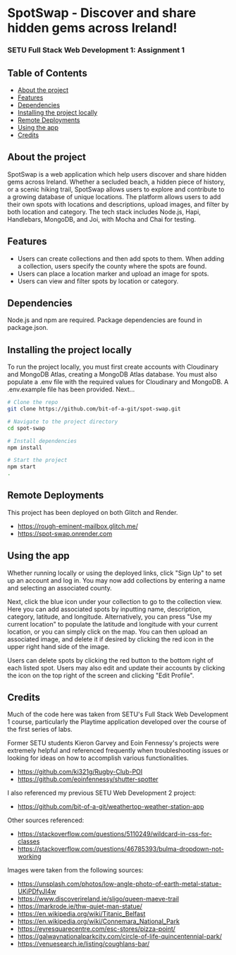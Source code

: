 # SpotSwap - Discover and share hidden gems across Ireland!

### SETU Full Stack Web Development 1: Assignment 1

## Table of Contents
- [About the project](#about-the-project)
- [Features](#features)
- [Dependencies](#dependencies)
- [Installing the project locally](#installing-the-project-locally)
- [Remote Deployments](#remote-deployments)
- [Using the app](#using-the-app)
- [Credits](#credits)

## About the project

SpotSwap is a web application which help users discover and share hidden gems across Ireland. Whether a secluded beach, a hidden piece of history, or a scenic hiking trail, SpotSwap allows users to explore and contribute to a growing database of unique locations. The platform allows users to add their own spots with locations and descriptions, upload images, and filter by both location and category. The tech stack includes Node.js, Hapi, Handlebars, MongoDB, and Joi, with Mocha and Chai for testing. 

## Features

- Users can create collections and then add spots to them. When adding a collection, users specify the county where the spots are found.
- Users can place a location marker and upload an image for spots.
- Users can view and filter spots by location or category.

## Dependencies

Node.js and npm are required. Package dependencies are found in package.json.

## Installing the project locally

To run the project locally, you must first create accounts with Cloudinary and MongoDB Atlas, creating a MongoDB Atlas database. You must also populate a .env file with the required values for Cloudinary and MongoDB. A .env.example file has been provided. Next...

```bash
# Clone the repo
git clone https://github.com/bit-of-a-git/spot-swap.git

# Navigate to the project directory
cd spot-swap

# Install dependencies
npm install

# Start the project
npm start
.
```

## Remote Deployments

This project has been deployed on both Glitch and Render.

- https://rough-eminent-mailbox.glitch.me/
- https://spot-swap.onrender.com

## Using the app

Whether running locally or using the deployed links, click "Sign Up" to set up an account and log in. You may now add collections by entering a name and selecting an associated county.

Next, click the blue icon under your collection to go to the collection view. Here you can add associated spots by inputting name, description, category, latitude, and longitude. Alternatively, you can press "Use my current location" to populate the latitude and longitude with your current location, or you can simply click on the map. You can then upload an associated image, and delete it if desired by clicking the red icon in the upper right hand side of the image.

Users can delete spots by clicking the red button to the bottom right of each listed spot. Users may also edit and update their accounts by clicking the icon on the top right of the screen and clicking "Edit Profile".

## Credits

Much of the code here was taken from SETU's Full Stack Web Development 1 course, particularly the Playtime application developed over the course of the first series of labs.

Former SETU students Kieron Garvey and Eoin Fennessy's projects were extremely helpful and referenced frequently when troubleshooting issues or looking for ideas on how to accomplish various functionalities. 

- https://github.com/ki321g/Rugby-Club-POI
- https://github.com/eoinfennessy/shutter-spotter

I also referenced my previous SETU Web Development 2 project:

- https://github.com/bit-of-a-git/weathertop-weather-station-app

Other sources referenced:
- https://stackoverflow.com/questions/5110249/wildcard-in-css-for-classes
- https://stackoverflow.com/questions/46785393/bulma-dropdown-not-working


Images were taken from the following sources:
- https://unsplash.com/photos/low-angle-photo-of-earth-metal-statue-UKjPDfyJI4w
- https://www.discoverireland.ie/sligo/queen-maeve-trail
- https://markrode.ie/thw-quiet-man-statue/
- https://en.wikipedia.org/wiki/Titanic_Belfast
- https://en.wikipedia.org/wiki/Connemara_National_Park
- https://eyresquarecentre.com/esc-stores/pizza-point/
- https://galwaynationalparkcity.com/circle-of-life-quincentennial-park/
- https://venuesearch.ie/listing/coughlans-bar/